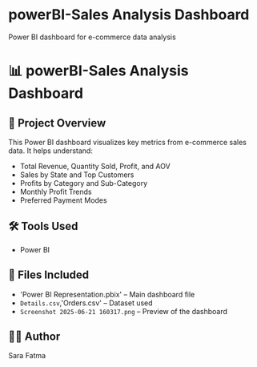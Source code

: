 # powerBI-Sales Analysis Dashboard
Power BI dashboard for e-commerce data analysis
# 📊 powerBI-Sales Analysis Dashboard

## 📌 Project Overview
This Power BI dashboard visualizes key metrics from e-commerce sales data. It helps understand:

- Total Revenue, Quantity Sold, Profit, and AOV
- Sales by State and Top Customers
- Profits by Category and Sub-Category
- Monthly Profit Trends
- Preferred Payment Modes

## 🛠 Tools Used
- Power BI


## 📁 Files Included
- 'Power BI Representation.pbix' – Main dashboard file
- `Details.csv`,'Orders.csv'  – Dataset used
- `Screenshot 2025-06-21 160317.png` – Preview of the dashboard

## 👩‍💻 Author
Sara Fatma

